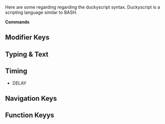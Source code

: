 Here are some regarding regarding the duckyscript syntax. Duckyscript is a scripting language similar to BASH.

**Commands**


## Modifier Keys

## Typing & Text

## Timing
- DELAY

## Navigation Keys

## Function Keyys
